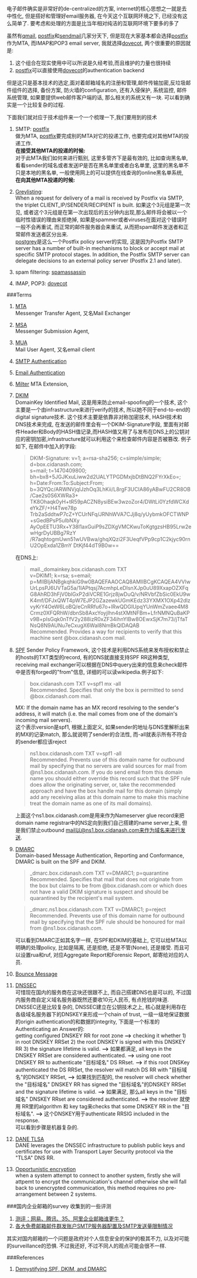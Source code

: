 电子邮件确实是非常好的de-centralized的方案, internet的核心思想之一就是去中性化, 但是搭好和管理好email服务器, 在今天这个互联网环境之下, 已经没有这么简单了. 要考虑和处理的方面是比当年相对纯洁的互联网环境下要多的多了

虽然有[qmail], [postfix]和[sendmail]几家分天下, 但是现在大家基本都会选择[postfix]作为MTA, 而IMAP和POP3 email server, 我就选择[dovecot], 两个很重要的原因就是:

1.  这个组合在现实使用中可以所说是久经考验,而且维护的力量也很持续
2.  [postfix]可以直接使用[dovecot]的authentication backend

但是这只是基本技术的选定,面对着邮箱域名的注册和管理,邮件传输加密,反垃圾邮件组件的选择, 备份方案, 防火墙的configuration, 还有入侵保护, 系统监控, 邮件系统管理, 如果要提供web邮件客户端的话, 那么相关的系统又有一块. 可以看到确实是一个比较复杂的过程.

下面我们就对应于技术组件来一个一个梳理一下,我们要用到的技术
1.  SMTP: [postfix]  
做为MTA, [postfix]要完成别的MTA对它的投递工作, 也要完成对其他MTA的投递工作.  
**在接受其他MTA的投递的时候:**  
对于此MTA我们如何来进行甄别, 这里多管齐下是最有效的, 比如查询黑名单, 看看sender的域名或者发送IP是否在黑名单里或者白名单里, 这里的黑名单不只是本地的黑名单, 一般使用网上的可以提供在线查询的online黑名单系统,  
**在向其他MTA投递的时候:**  
    

2.  [Greylisting][greylist]:   
When a request for delivery of a mail is received by Postfix via SMTP, the triplet CLIENT_IP/SENDER/RECIPIENT is built. 如果这个3元组是第一次见, 或者这个3元组是在第一次出现后的五分钟内出现,那么邮件将会被以一个临时性错误的理由来拒绝掉, 如果是spammer或者viruses在面对这个错误时一般不会再重试, 而正常的邮件服务器会来重试, 从而把spam邮件发送者和正常邮件发送者区分出来.  
[postgrey]是这么一个Postfix policy server的实现, 这是因为Postfix SMTP server has a number of built-in mechanisms to block or accept mail at specific SMTP protocol stages. In addition, the Postfix SMTP server can delegate decisions to an external policy server (Postfix 2.1 and later).

3.  spam filtering: [spamassassin]

4.  IMAP, POP3: [dovecot]


###Terms
1. [MTA](https://en.wikipedia.org/wiki/Message_transfer_agent)  
    Messenger Transfer Agent, 又名Mail Exchanger
2. [MSA](https://en.wikipedia.org/wiki/Message_submission_agent)  
    Messenger Submission Agent, 
3. [MUA](https://en.wikipedia.org/wiki/Email_client)  
    Mail User Agent, 又名email client
4. [SMTP Authentication](https://en.wikipedia.org/wiki/SMTP_Authentication)
5. [Email Authentication](https://en.wikipedia.org/wiki/Email_authentication)
6. [Milter](https://en.wikipedia.org/wiki/Milter)
    MTA Extension, 
7. [DKIM](https://en.wikipedia.org/wiki/DomainKeys_Identified_Mail)  
    DomainKey Identified Mail, 这是用来防止email-spoofing的一个技术, 这个主要是一个由infrastructure来进行verify的技术, 所以她不同于end-to-end的digital signature技术. 这个技术主要是依靠非对称加密技术, HASH技术和DNS技术来完成, 在发送的邮件里会有一个DKIM-Signature字段, 里面有对邮件Header和Body的HASH值记录,而HASH值又用了与发布在DNS上的公钥对应的密钥加密,infrastructure就可以利用这个来检查邮件内容是否被篡改. 例子如下, 在邮件中加入的字段:
    >DKIM-Signature: v=1; a=rsa-sha256; c=simple/simple; d=box.cidanash.com;  
	s=mail; t=1470409800;  
	bh=bx8+5JGJKxuLiww2d2UALYTPGDMxjbDtBNQ2FYrXkEo=;  
	h=Date:From:To:Subject:From;  
	b=3QYQc/ARWNVjqIJzhOq3LhKii/L8rgF3UCIA86yABwFU2CR8OB/Cae2s0S6XWRa3+
	 TK8Ohaqk0yH+tR59pACZN8ysiBEw3wzoZor4/DWtLi0YzfdWCXdeYkZF/+H4Twe78p
	 Trb2aSddtwP7cZ+YCUrNFq/JRNhWVA7CJj8q/yUybmkOFCTWNP+sGedBPsP5uIbNXy
	 AyOpEETU3Rx+Y38l1axGuiP9sZDXgVMCKwuToKgtgzsHB95Lrw2ewHgrDyUBBg7RzY
	 /R7aqhtogmUwn51wUVBwa/ghqXQzi2F3UeqfVPp9cp1C2kjyc90rnU2OpExda1ZBmY
	 DtKjf44dT9B0w==
	 
	 在DNS上:
	 >mail._domainkey.box.cidanash.com	TXT	 
	 v=DKIM1; k=rsa; s=email; p=MIIBIjANBgkqhkiG9w0BAQEFAAOCAQ8AMIIBCgKCAQEA4VVlwUrLpsPJ6UVTaG5a/1IAPtqsj7AcmhpLeDIsnXJp0uU89XxapOZXFqG8AhRD3hFjV0blGxP2diVCRE1Grjz8jwDuQ/v/NRVbfZbSic0EkU9wK4mf/DFJxQWT4pW7EJP2GZazewkUGmKEdz33YXMX1OXp42dlzvyKrY4OeW6LoBQ/eCnRRfu67o+lRwQDGIUpqYUnWmZvaee4M8Crmz0XFQRhW/dbnSb8AxcYoyjIhn4stXMtNFBm+LfrNMNQuBaKPv9B+pIsGqk0nTfV2y288izR0xZF34ihnYIBw8OEwxSjK7m73/jTfaTNsQ8N9AUNu7eCxugX6WaI8NmBkQIDAQAB  
	 Recommended. Provides a way for recipients to verify that this machine sent @box.cidanash.com mail.
	 
8. [SPF](https://en.wikipedia.org/wiki/Sender_Policy_Framework)
    Sender Policy Framework, 这个技术是利用DNS系统来发布授权和禁止的hosts的TXT类型的record, 有的DNS就直接支持SPF RR这种类型, receiving mail exchanger可以根据在DNS中query出来的信息来check邮件中是否有forged的"from"信息, 详细的可以读wikipedia.例子如下:   
    >box.cidanash.com	TXT	v=spf1 mx -all  
Recommended. Specifies that only the box is permitted to send @box.cidanash.com mail.

    MX: If the domain name has an MX record resolving to the sender's address, it will match (i.e. the mail comes from one of the domain's incoming mail servers).  
    这个表示version是spf1, 根据上面定义, 如果sender的地址与DNS里解析出来的MX的记录match, 那么就说明了sender的合法性, 而-all就表示所有不符合的sender都应该reject
    >ns1.box.cidanash.com	TXT	v=spf1 -all  
Recommended. Prevents use of this domain name for outbound mail by specifying that no servers are valid sources for mail from @ns1.box.cidanash.com. If you do send email from this domain name you should either override this record such that the SPF rule does allow the originating server, or, take the recommended approach and have the box handle mail for this domain (simply add any receiving alias at this domain name to make this machine treat the domain name as one of its mail domains).  
    
    上面这个ns1.box.cidanash.com是用来作为Nameserver glue record来把domain name registrar中的NS定向到我们自己搭建的name server上来, 但是我们禁止outbound mail以@ns1.box.cidanash.com来作为域名来进行发送.
9. [DMARC](https://en.wikipedia.org/wiki/DMARC)  
    Domain-based Message Authentication, Reporting and Conformance, DMARC is built on the SPF and DKIM.
    >_dmarc.box.cidanash.com	TXT	v=DMARC1; p=quarantine  
Recommended. Specifies that mail that does not originate from the box but claims to be from @box.cidanash.com or which does not have a valid DKIM signature is suspect and should be quarantined by the recipient's mail system.

    >_dmarc.ns1.box.cidanash.com	TXT	v=DMARC1; p=reject  
Recommended. Prevents use of this domain name for outbound mail by specifying that the SPF rule should be honoured for mail from @ns1.box.cidanash.com.  

   可以看到DMARC正如其名字一样, 在SPF和DKIM的基础上, 它可以给MTA以明确的处理policy, 比如是隔离, 还是拒绝, 还是不管(None), 还是接受. 而且可以设置rua和ruf, 对应Aggregate Report和Forensic Report, 邮寄给对应的人员.
10. [Bounce Message](https://en.wikipedia.org/wiki/Bounce_message)
11. [DNSSEC](https://en.wikipedia.org/wiki/Domain_Name_System_Security_Extensions)  
可惜现在国内的服务商在这块还很跟不上, 而自己搭建DNS也是可以的, 不过国内服务商自定义域名服务器既然还要收10元人民币, 有点抢钱的味道.  
DNSSEC还是比较复杂的, DNSSEC建立在公钥技术之上, 核心就是利用存在各级域名服务器下的DNSKEY来形成一个chain of trust, 一级一级地保证数据的origin authentication的和数据的integrity, 下面是一个标准的Authenticating an Answer的:  
getting configured DNSKEY RR for root zone **-->** checking it whether 1) in root DNSKEY RRSet 2) the root DNSKEY is signed with this DNSKEY RR 3) the signature lifetime is valid.  **-->** 如果都满足, all keys in the DNSKEY RRSet are considered authenticated. **-->** using one root DNSKEY RR to authenticate "目标域名" DS RRset.  **-->** if this root DNSKey authenticated the DS RRSet, the resolver will match DS RR with "目标域名"的DNSKEY RRSet, **-->** 如果找到匹配的, the resolver will check whether the "目标域名" DNSKEY RR has signed the "目标域名"的DNSKEY RRSet and the signature lifetime is valid. **-->** 如果满足, 那么all keys in the "目标域名" DNSKEY RRset are considered authenticated. **-->** the resolver 就使用 RR里的algorithm 和 key tag来checks that some DNSKEY RR in the "目标域名". **-->** 这个DNSKEY用于authenticate RRSIG included in the response.  
可以看到步骤是机器复杂的.
11. [DANE TLSA](https://en.wikipedia.org/wiki/DNS-based_Authentication_of_Named_Entities)  
DANE leverages the DNSSEC infrastructure to publish public keys and certificates for use with Transport Layer Security protocol via the "TLSA" DNS RR.
11. [Opportunistic encryption](https://en.wikipedia.org/wiki/Opportunistic_encryption)  
when a system attempt to connect to another system, firstly she will attpemt to encrypt the communication's channel otherwise she will fall back to unencrypted communication, this method requires no pre-arrangement between 2 systems.

###国内企业邮箱的survey
收集到的一些评测
1. [测评：网易、腾讯、35、阿里企业邮箱谁更牛？](http://www.itbear.com.cn/n178237c29.aspx)
2. [各大免费邮箱邮件群发账户SMTP服务器配置及SMTP发送量限制情况](https://www.freehao123.com/mail-smtp/)


其实对国内邮箱的一个问题是政府对个人信息安全的保护的极其不力, 以及对可能的surveillance的恐惧.
不过我还好, 不过不同人的观点可能会很不一样.

###References 
1. [Demystifying SPF, DKIM, and DMARC](https://blog.returnpath.com/demystifying-spf-dkim-and-dmarc/)

[dovecot]: http://dovecot.org/ "dovecot official site"
[intodns]: http://www.intodns.com "intodns"
[postfix]: http://www.postfix.org "postfix official site"
[qmail]: http://cr.yp.to/qmail.html "qmail official site"
[sendmail]: http://www.sendmail.com/sm/open_source "sendmail official site"
[spamassassin]: https://spamassassin.apache.org "spamassassin official site"
[greylist]: http://projects.puremagic.com/greylisting "greylisting explanation"
[postgrey]: http://postgrey.schweikert.ch "postgrey official site"
[mailinabox]: https://mailinabox.email "mail in a box official site" 
[mxtoolbox]: https://mxtoolbox.com/SuperTool.aspx
[OpenDkim]: http://www.opendkim.org
[SPF]: https://en.wikipedia.org/wiki/Sender_Policy_Framework
[DMARC]: https://en.wikipedia.org/wiki/DMARC
[nsd]: https://www.nlnetlabs.nl/projects/nsd/
[DNSSEC]: https://en.wikipedia.org/wiki/Domain_Name_System_Security_Extensions
[DANE TLSA]: https://en.wikipedia.org/wiki/DNS-based_Authentication_of_Named_Entities
[SSHFP]: https://tools.ietf.org/html/rfc4255
[fail2ban]: http://www.fail2ban.org/wiki/index.php/Main_Page